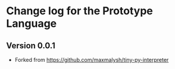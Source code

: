 # Change log for the Prototype Language

## Version 0.0.1

- Forked from https://github.com/maxmalysh/tiny-py-interpreter
